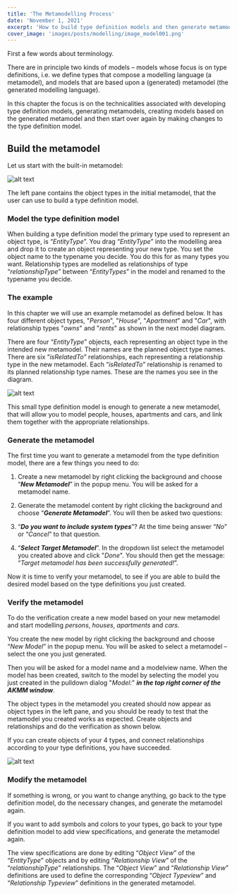 ```yaml
---
title: 'The Metamodelling Process'
date: 'November 1, 2021'
excerpt: 'How to build type definition models and then generate metamodels.'
cover_image: 'images/posts/modelling/image_model001.png'
---
```


First a few words about terminology. 

There are in principle two kinds of models – models whose focus is on type definitions, i.e. we define types that compose a modelling language (a metamodel), and models that are based upon a (generated) metamodel (the generated modelling language).  

In this chapter the focus is on the technicalities associated with developing type definition models, generating metamodels, creating models based on the generated metamodel and then start over again by making changes to the type definition model.

## Build the metamodel

Let us start with the built-in metamodel:

![alt text](/images/posts/modelling/image_model001.png)

The left pane contains the object types in the initial metamodel, that the user can use to build a type definition model.

### Model the type definition model

When building a type definition model the primary type used to represent an object type, is “*EntityType*”. You drag “*EntityType*” into the modelling area and drop it to create an object representing your new type. You set the object name to the typename you decide. You do this for as many types you want. 
Relationship types are modelled as relationships of type “*relationshipType*” between “*EntityTypes*” in the model and renamed to the typename you decide.

### The example

In this chapter we will use an example metamodel as defined below. It has four different object types, "*Person*", "*House*", "*Apartment*" and "*Car*", with relationship types "*owns*" and "*rents*" as shown in the next model diagram.

There are four “*EntityType*” objects, each representing an object type in the intended new metamodel. Their names are the planned object type names.
There are six “*isRelatedTo*” relationships, each representing a relationship type in the new metamodel. Each “*isRelatedTo*” relationship is renamed to its planned relationship type names. These are the names you see in the diagram.

![alt text](/images/posts/modelling/image_model031.png)

This small type definition model is enough to generate a new metamodel, that will allow you to model people, houses, apartments and cars, and link them together with the appropriate relationships. 

### Generate the metamodel

The first time you want to generate a metamodel from the type definition model, there are a few things you need to do:

1. Create a new metamodel by right clicking the background and choose “***New Metamodel***” in the popup menu. You will be asked for a metamodel name.

2. Generate the metamodel content by right clicking the background and choose “***Generate Metamodel***”. You will then be asked two questions:

3. “***Do you want to include system types***”? At the time being answer “*No*” or “*Cancel*” to that question.

4. “***Select Target Metamodel***”. In the dropdown list select the metamodel you created above and click "*Done*". You should then get the message: “*Target metamodel has been successfully generated!*”.

Now it is time to verify your metamodel, to see if you are able to build the desired model based on the type definitions you just created.

### Verify the metamodel
To do the verification create a new model based on your new metamodel and start modelling *persons*, *houses*, *apartments* and *cars*. 

You create the new model by right clicking the background and choose “*New Model*” in the popup menu. You will be asked to select a metamodel – select the one you just generated.

Then you will be asked for a model name and a modelview name. When the model has been created, switch to the model by selecting the model you just created in the pulldown dialog "*Model:*" ***in the top right corner of the AKMM window***. 

The object types in the metamodel you created should now appear as object types in the left pane, and you should be ready to test that the metamodel you created works as expected. Create objects and relationships and do the verification as shown below. 

If you can create objects of your 4 types, and connect relationships according to your type definitions, you have succeeded. 

![alt text](/images/posts/modelling/image_model0371.png)

### Modify the metamodel
If something is wrong, or you want to change anything, go back to the type definition model, do the necessary changes, and generate the metamodel again.

If you want to add symbols and colors to your types, go back to your type definition model to add view specifications, and generate the metamodel again.

The view specifications are done by editing “*Object View*” of the “*EntityType*” objects and by editing “*Relationship View*” of the “*relationshipType*” relationships. 
The “*Object View*” and “*Relationship View*” definitions are used to define the corresponding “*Object Typeview*” and “*Relationship Typeview*” definitions in the generated metamodel.

